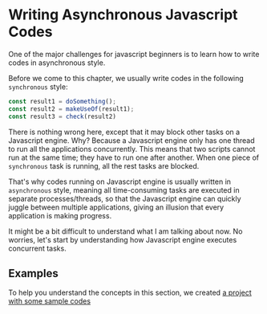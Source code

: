 # Writing Asynchronous Javascript Codes

One of the major challenges for javascript beginners is to learn how to write codes in asynchronous style.

Before we come to this chapter, we usually write codes in the following `synchronous` style:

```javascript
const result1 = doSomething();
const result2 = makeUseOf(result1);
const result3 = check(result2)
```

There is nothing wrong here, except that it may block other tasks on a Javascript engine. Why? Because a Javascript engine only has one thread to run all the applications concurrently. This means that two scripts cannot run at the same time; they have to run one after another. When one piece of `synchronous` task is running, all the rest tasks are blocked.

That's why codes running on Javascript engine is usually written in `asynchronous` style, meaning all time-consuming tasks are executed in separate processes/threads, so that the Javascript engine can quickly juggle between multiple applications, giving an illusion that every application is making progress.

It might be a bit difficult to understand what I am talking about now. No worries, let's start by understanding how Javascript engine executes concurrent tasks.

## Examples

To help you understand the concepts in this section, we created [a project with some sample codes](https://github.com/thoughtworks-jumpstart/asynchronous-javascript-by-example)
